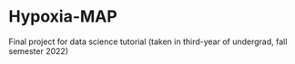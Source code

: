 # Hypoxia-MAP
Final project for data science tutorial (taken in third-year of undergrad, fall semester 2022)
